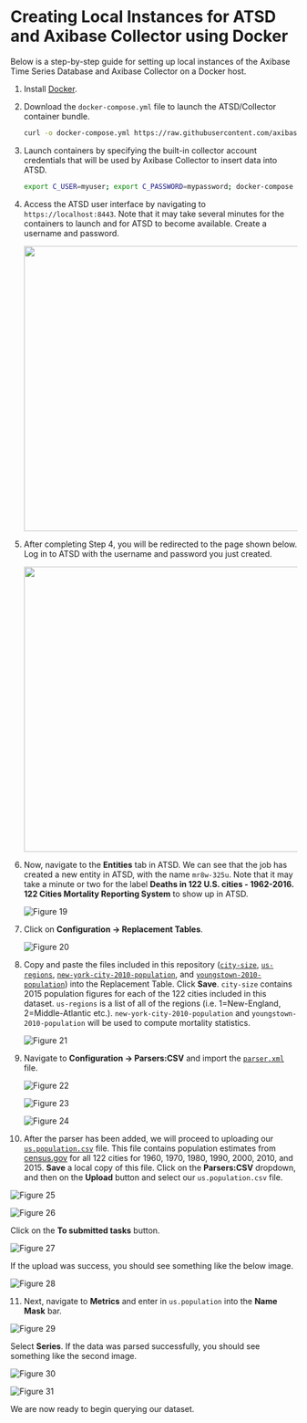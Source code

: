# Creating Local Instances for ATSD and Axibase Collector using Docker

Below is a step-by-step guide for setting up local instances of the Axibase Time Series Database and Axibase Collector on a Docker host.

1. Install [Docker](https://docs.docker.com/engine/installation/linux/ubuntulinux/).

2. Download the `docker-compose.yml` file to launch the ATSD/Collector container bundle.

   ```sh
   curl -o docker-compose.yml https://raw.githubusercontent.com/axibase/atsd-use-cases/master/USMortality/resources/docker-compose.yml
   ```

3. Launch containers by specifying the built-in collector account credentials that will be used by Axibase Collector to insert data into ATSD.

   ```sh
   export C_USER=myuser; export C_PASSWORD=mypassword; docker-compose pull && docker-compose up -d
   ```

4. Access the ATSD user interface by navigating to `https://localhost:8443`. Note that it may take several minutes for the containers to launch and for ATSD to become
   available. Create a username and password.

   <img src="Images/Figure11.png" width="500" >

5. After completing Step 4, you will be redirected to the page shown below. Log in to ATSD with the username and password you just created.

    <img src="Images/Figure12.png" width="500" >

6. Now, navigate to the **Entities** tab in ATSD. We can see that the job has created a new entity in ATSD, with the name `mr8w-325u`. Note that it may take a minute or two for the label **Deaths
   in 122 U.S. cities - 1962-2016. 122 Cities Mortality Reporting System** to show up in ATSD.

   ![Figure 19](Images/Figure19.png)

7. Click on **Configuration -> Replacement Tables**.

   ![Figure 20](Images/Figure20.png)

8. Copy and paste the files included in this repository ([`city-size`](resources/city-size), [`us-regions`](resources/us-regions),
   [`new-york-city-2010-population`](resources/new-york-city-2010-population), and [`youngstown-2010-population`](resources/youngstown-2010-population))
   into the Replacement Table. Click **Save**. `city-size` contains 2015 population figures for each of the 122 cities included in this dataset. `us-regions` is a list of all of the regions
   (i.e. 1=New-England, 2=Middle-Atlantic etc.). `new-york-city-2010-population` and `youngstown-2010-population` will be used to compute mortality statistics.

   ![Figure 21](Images/Figure21.png)

9. Navigate to **Configuration -> Parsers:CSV** and import the [`parser.xml`](resources/parser.xml) file.

   ![Figure 22](Images/Figure22.png)

   ![Figure 23](Images/Figure23.png)

   ![Figure 24](Images/Figure24.png)

10. After the parser has been added, we will proceed to uploading our [`us.population.csv`](resources/us.population.csv) file.
    This file contains population estimates from [census.gov](http://www.census.gov/data.html) for all 122 cities for 1960, 1970, 1980, 1990, 2000, 2010,
    and 2015. **Save** a local copy of this file. Click on the **Parsers:CSV** dropdown, and then on the **Upload** button and select our `us.population.csv` file.

   ![Figure 25](Images/Figure25.png)

   ![Figure 26](Images/Figure26.png)

   Click on the **To submitted tasks** button.

   ![Figure 27](Images/Figure27.png)

   If the upload was success, you should see something like the below image.

   ![Figure 28](Images/Figure28.png)

11. Next, navigate to **Metrics** and enter in `us.population` into the **Name Mask** bar.

   ![Figure 29](Images/Figure29.png)

   Select **Series**. If the data was parsed successfully, you should see something like the second image.

   ![Figure 30](Images/Figure30.png)

   ![Figure 31](Images/Figure31.png)

We are now ready to begin querying our dataset.